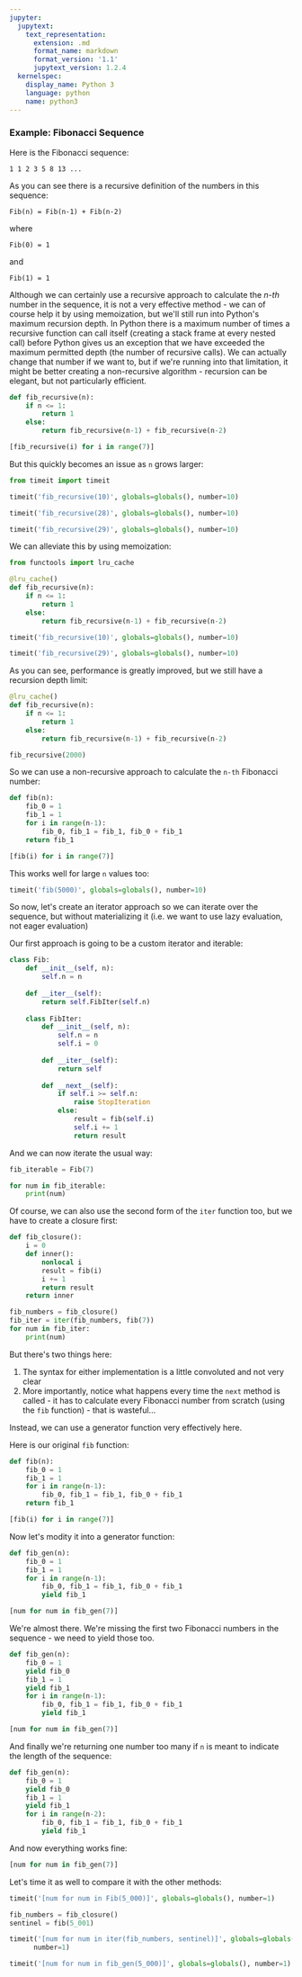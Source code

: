 ```yaml
---
jupyter:
  jupytext:
    text_representation:
      extension: .md
      format_name: markdown
      format_version: '1.1'
      jupytext_version: 1.2.4
  kernelspec:
    display_name: Python 3
    language: python
    name: python3
---
```


### Example: Fibonacci Sequence

<!-- #region -->
Here is the Fibonacci sequence:

```
1 1 2 3 5 8 13 ...
```
<!-- #endregion -->

<!-- #region -->
As you can see there is a recursive definition of the numbers in this sequence:

```
Fib(n) = Fib(n-1) + Fib(n-2)
```
where 

```
Fib(0) = 1
``` 

and

```
Fib(1) = 1
```
<!-- #endregion -->

Although we can certainly use a recursive approach to calculate the *n-th* number in the sequence, it is not a very effective method - we can of course help it by using memoization, but we'll still run into Python's maximum recursion depth. In Python there is a maximum number of times a recursive function can call itself (creating a stack frame at every nested call) before Python gives us an exception that we have exceeded the maximum permitted depth (the number of recursive calls). We can actually change that number if we want to, but if we're running into that limitation, it might be better creating a non-recursive algorithm - recursion can be elegant, but not particularly efficient.

```python
def fib_recursive(n):
    if n <= 1:
        return 1
    else:
        return fib_recursive(n-1) + fib_recursive(n-2)
```

```python
[fib_recursive(i) for i in range(7)]
```

But this quickly becomes an issue as `n` grows larger:

```python
from timeit import timeit
```

```python
timeit('fib_recursive(10)', globals=globals(), number=10)
```

```python
timeit('fib_recursive(28)', globals=globals(), number=10)
```

```python
timeit('fib_recursive(29)', globals=globals(), number=10)
```

We can alleviate this by using memoization:

```python
from functools import lru_cache
```

```python
@lru_cache()
def fib_recursive(n):
    if n <= 1:
        return 1
    else:
        return fib_recursive(n-1) + fib_recursive(n-2)
```

```python
timeit('fib_recursive(10)', globals=globals(), number=10)
```

```python
timeit('fib_recursive(29)', globals=globals(), number=10)
```

As you can see, performance is greatly improved, but we still have a recursion depth limit:

```python
@lru_cache()
def fib_recursive(n):
    if n <= 1:
        return 1
    else:
        return fib_recursive(n-1) + fib_recursive(n-2)
```

```python
fib_recursive(2000)
```

So we can use a non-recursive approach to calculate the `n-th` Fibonacci number:

```python
def fib(n):
    fib_0 = 1
    fib_1 = 1
    for i in range(n-1):
        fib_0, fib_1 = fib_1, fib_0 + fib_1
    return fib_1
```

```python
[fib(i) for i in range(7)]
```

This works well for large `n` values too:

```python
timeit('fib(5000)', globals=globals(), number=10)
```

So now, let's create an iterator approach so we can iterate over the sequence, but without materializing it (i.e. we want to use lazy evaluation, not eager evaluation)


Our first approach is going to be a custom iterator and iterable:

```python
class Fib:
    def __init__(self, n):
        self.n = n
        
    def __iter__(self):
        return self.FibIter(self.n)
        
    class FibIter:
        def __init__(self, n):
            self.n = n
            self.i = 0
            
        def __iter__(self):
            return self
        
        def __next__(self):
            if self.i >= self.n:
                raise StopIteration
            else:
                result = fib(self.i)
                self.i += 1
                return result
```

And we can now iterate the usual way:

```python
fib_iterable = Fib(7)
```

```python
for num in fib_iterable:
    print(num)
```

Of course, we can also use the second form of the `iter` function too, but we have to create a closure first:

```python
def fib_closure():
    i = 0
    def inner():
        nonlocal i
        result = fib(i)
        i += 1
        return result
    return inner
```

```python
fib_numbers = fib_closure()
fib_iter = iter(fib_numbers, fib(7))
for num in fib_iter:
    print(num)
```

But there's two things here:

1. The syntax for either implementation is a little convoluted and not very clear
2. More importantly, notice what happens every time the `next` method is called - it has to calculate every Fibonacci number from scratch (using the `fib` function) - that is wasteful...


Instead, we can use a generator function very effectively here.

Here is our original `fib` function:

```python
def fib(n):
    fib_0 = 1
    fib_1 = 1
    for i in range(n-1):
        fib_0, fib_1 = fib_1, fib_0 + fib_1
    return fib_1    
```

```python
[fib(i) for i in range(7)]
```

Now let's modity it into a generator function:

```python
def fib_gen(n):
    fib_0 = 1
    fib_1 = 1
    for i in range(n-1):
        fib_0, fib_1 = fib_1, fib_0 + fib_1
        yield fib_1    
```

```python
[num for num in fib_gen(7)]
```

We're almost there. We're missing the first two Fibonacci numbers in the sequence - we need to yield those too.

```python
def fib_gen(n):
    fib_0 = 1
    yield fib_0
    fib_1 = 1
    yield fib_1
    for i in range(n-1):
        fib_0, fib_1 = fib_1, fib_0 + fib_1
        yield fib_1    
```

```python
[num for num in fib_gen(7)]
```

And finally we're returning one number too many if `n` is meant to indicate the length of the sequence:

```python
def fib_gen(n):
    fib_0 = 1
    yield fib_0
    fib_1 = 1
    yield fib_1
    for i in range(n-2):
        fib_0, fib_1 = fib_1, fib_0 + fib_1
        yield fib_1    
```

And now everything works fine:

```python
[num for num in fib_gen(7)]
```

Let's time it as well to compare it with the other methods:

```python
timeit('[num for num in Fib(5_000)]', globals=globals(), number=1)
```

```python
fib_numbers = fib_closure()
sentinel = fib(5_001)

timeit('[num for num in iter(fib_numbers, sentinel)]', globals=globals(),
      number=1)
```

```python
timeit('[num for num in fib_gen(5_000)]', globals=globals(), number=1)
```
